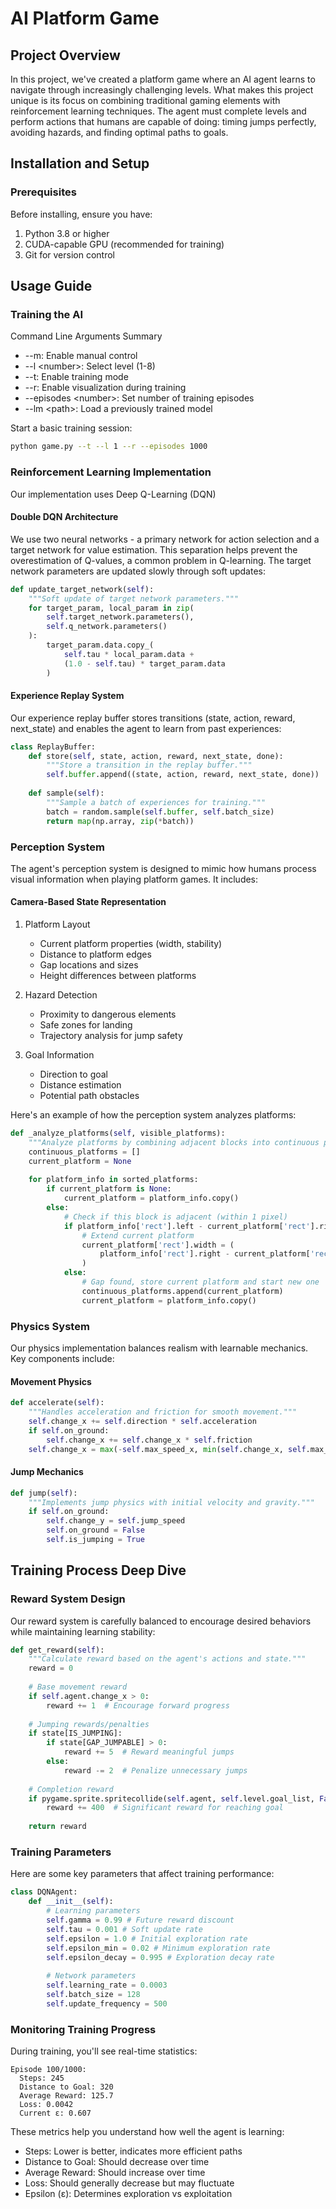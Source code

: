 # AI Platform Game
## Project Overview

In this project, we've created a platform game where an AI agent learns to navigate through increasingly challenging levels. What makes this project unique is its focus on combining traditional gaming elements with reinforcement learning techniques. The agent must complete levels and perform actions that humans are capable of doing: timing jumps perfectly, avoiding hazards, and finding optimal paths to goals.

## Installation and Setup

### Prerequisites

Before installing, ensure you have:
1. Python 3.8 or higher
2. CUDA-capable GPU (recommended for training)
3. Git for version control

## Usage Guide

### Training the AI
Command Line Arguments Summary
- --m: Enable manual control
- --l \<number\>: Select level (1-8)
- --t: Enable training mode
- --r: Enable visualization during training
- --episodes \<number\>: Set number of training episodes
- --lm \<path\>: Load a previously trained model

Start a basic training session:
```bash
python game.py --t --l 1 --r --episodes 1000
```
### Reinforcement Learning Implementation

Our implementation uses Deep Q-Learning (DQN)

#### Double DQN Architecture

We use two neural networks - a primary network for action selection and a target network for value estimation. This separation helps prevent the overestimation of Q-values, a common problem in Q-learning. The target network parameters are updated slowly through soft updates:

```python
def update_target_network(self):
    """Soft update of target network parameters."""
    for target_param, local_param in zip(
        self.target_network.parameters(),
        self.q_network.parameters()
    ):
        target_param.data.copy_(
            self.tau * local_param.data + 
            (1.0 - self.tau) * target_param.data
        )
```

#### Experience Replay System

Our experience replay buffer stores transitions (state, action, reward, next_state) and enables the agent to learn from past experiences:

```python
class ReplayBuffer:
    def store(self, state, action, reward, next_state, done):
        """Store a transition in the replay buffer."""
        self.buffer.append((state, action, reward, next_state, done))
        
    def sample(self):
        """Sample a batch of experiences for training."""
        batch = random.sample(self.buffer, self.batch_size)
        return map(np.array, zip(*batch))
```

### Perception System

The agent's perception system is designed to mimic how humans process visual information when playing platform games. It includes:

#### Camera-Based State Representation

1. Platform Layout
   - Current platform properties (width, stability)
   - Distance to platform edges
   - Gap locations and sizes
   - Height differences between platforms

2. Hazard Detection
   - Proximity to dangerous elements
   - Safe zones for landing
   - Trajectory analysis for jump safety

3. Goal Information
   - Direction to goal
   - Distance estimation
   - Potential path obstacles

Here's an example of how the perception system analyzes platforms:

```python
def _analyze_platforms(self, visible_platforms):
    """Analyze platforms by combining adjacent blocks into continuous platforms."""
    continuous_platforms = []
    current_platform = None
    
    for platform_info in sorted_platforms:
        if current_platform is None:
            current_platform = platform_info.copy()
        else:
            # Check if this block is adjacent (within 1 pixel)
            if platform_info['rect'].left - current_platform['rect'].right <= 1:
                # Extend current platform
                current_platform['rect'].width = (
                    platform_info['rect'].right - current_platform['rect'].left
                )
            else:
                # Gap found, store current platform and start new one
                continuous_platforms.append(current_platform)
                current_platform = platform_info.copy()
```

### Physics System

Our physics implementation balances realism with learnable mechanics. Key components include:

#### Movement Physics

```python
def accelerate(self):
    """Handles acceleration and friction for smooth movement."""
    self.change_x += self.direction * self.acceleration
    if self.on_ground:
        self.change_x += self.change_x * self.friction
    self.change_x = max(-self.max_speed_x, min(self.change_x, self.max_speed_x))
```

#### Jump Mechanics

```python
def jump(self):
    """Implements jump physics with initial velocity and gravity."""
    if self.on_ground:
        self.change_y = self.jump_speed
        self.on_ground = False
        self.is_jumping = True
```

## Training Process Deep Dive

### Reward System Design

Our reward system is carefully balanced to encourage desired behaviors while maintaining learning stability:

```python
def get_reward(self):
    """Calculate reward based on the agent's actions and state."""
    reward = 0
    
    # Base movement reward
    if self.agent.change_x > 0:
        reward += 1  # Encourage forward progress
    
    # Jumping rewards/penalties
    if state[IS_JUMPING]:
        if state[GAP_JUMPABLE] > 0:
            reward += 5  # Reward meaningful jumps
        else:
            reward -= 2  # Penalize unnecessary jumps
    
    # Completion reward
    if pygame.sprite.spritecollide(self.agent, self.level.goal_list, False):
        reward += 400  # Significant reward for reaching goal
        
    return reward
```

### Training Parameters

Here are some key parameters that affect training performance:

```python
class DQNAgent:
    def __init__(self):
        # Learning parameters
        self.gamma = 0.99 # Future reward discount
        self.tau = 0.001 # Soft update rate
        self.epsilon = 1.0 # Initial exploration rate
        self.epsilon_min = 0.02 # Minimum exploration rate
        self.epsilon_decay = 0.995 # Exploration decay rate
        
        # Network parameters
        self.learning_rate = 0.0003
        self.batch_size = 128
        self.update_frequency = 500
```

### Monitoring Training Progress

During training, you'll see real-time statistics:
```
Episode 100/1000:
  Steps: 245
  Distance to Goal: 320
  Average Reward: 125.7
  Loss: 0.0042
  Current ε: 0.607
```

These metrics help you understand how well the agent is learning:
- Steps: Lower is better, indicates more efficient paths
- Distance to Goal: Should decrease over time
- Average Reward: Should increase over time
- Loss: Should generally decrease but may fluctuate
- Epsilon (ε): Determines exploration vs exploitation
